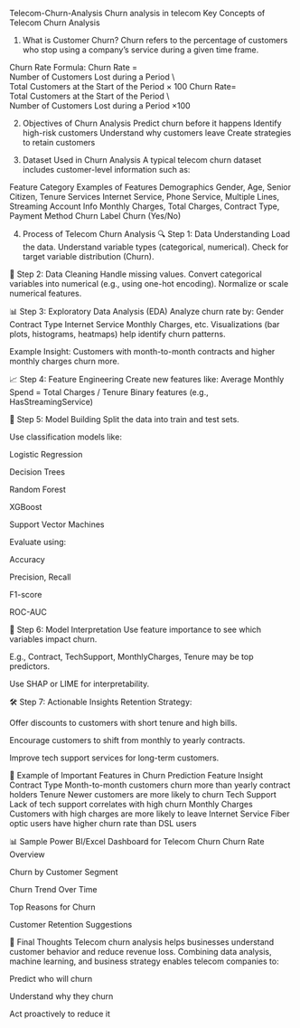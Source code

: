 Telecom-Churn-Analysis
Churn analysis in telecom 
Key Concepts of Telecom Churn Analysis
1. What is Customer Churn?
Churn refers to the percentage of customers who stop using a company’s service during a given time frame.

Churn Rate Formula:
Churn Rate = 
Number of Customers Lost during a Period \ Total Customers at the Start of the Period × 100
Churn Rate=  
Total Customers at the Start of the Period \ Number of Customers Lost during a Period ×100

2. Objectives of Churn Analysis
Predict churn before it happens
Identify high-risk customers
Understand why customers leave
Create strategies to retain customers

3. Dataset Used in Churn Analysis
A typical telecom churn dataset includes customer-level information such as:

Feature Category	Examples of Features
Demographics	Gender, Age, Senior Citizen, Tenure
Services	Internet Service, Phone Service, Multiple Lines, Streaming
Account Info	Monthly Charges, Total Charges, Contract Type, Payment Method
Churn Label	Churn (Yes/No)

4. Process of Telecom Churn Analysis
🔍 Step 1: Data Understanding
Load the data.
Understand variable types (categorical, numerical).
Check for target variable distribution (Churn).

🧹 Step 2: Data Cleaning
Handle missing values.
Convert categorical variables into numerical (e.g., using one-hot encoding).
Normalize or scale numerical features.

📊 Step 3: Exploratory Data Analysis (EDA)
Analyze churn rate by:
Gender
Contract Type
Internet Service
Monthly Charges, etc.
Visualizations (bar plots, histograms, heatmaps) help identify churn patterns.

Example Insight:
Customers with month-to-month contracts and higher monthly charges churn more.

📈 Step 4: Feature Engineering
Create new features like:
Average Monthly Spend = Total Charges / Tenure
Binary features (e.g., HasStreamingService)

🤖 Step 5: Model Building
Split the data into train and test sets.

Use classification models like:

Logistic Regression

Decision Trees

Random Forest

XGBoost

Support Vector Machines

Evaluate using:

Accuracy

Precision, Recall

F1-score

ROC-AUC

🧠 Step 6: Model Interpretation
Use feature importance to see which variables impact churn.

E.g., Contract, TechSupport, MonthlyCharges, Tenure may be top predictors.

Use SHAP or LIME for interpretability.

🛠️ Step 7: Actionable Insights
Retention Strategy:

Offer discounts to customers with short tenure and high bills.

Encourage customers to shift from monthly to yearly contracts.

Improve tech support services for long-term customers.

📌 Example of Important Features in Churn Prediction
Feature	Insight
Contract Type	Month-to-month customers churn more than yearly contract holders
Tenure	Newer customers are more likely to churn
Tech Support	Lack of tech support correlates with high churn
Monthly Charges	Customers with high charges are more likely to leave
Internet Service	Fiber optic users have higher churn rate than DSL users

📊 Sample Power BI/Excel Dashboard for Telecom Churn
Churn Rate Overview

Churn by Customer Segment

Churn Trend Over Time

Top Reasons for Churn

Customer Retention Suggestions

🧠 Final Thoughts
Telecom churn analysis helps businesses understand customer behavior and reduce revenue loss. Combining data analysis, machine learning, and business strategy enables telecom companies to:

Predict who will churn

Understand why they churn

Act proactively to reduce it
